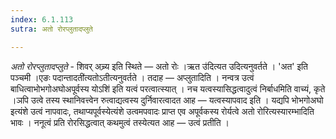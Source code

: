 ```yaml
---
index: 6.1.113
sutra: अतो रोरप्लुतादप्लुते

---
```

_अतो रोरप्लुतादप्लुते_ - शिवर् अच्र्य इति स्थिते — अतो रोः ।ऋत उ॑दित्यत उदित्यनुवर्तते । 'अत' इति पञ्चमी ।एङः पदान्तादती॑त्यतोऽतीत्यनुवर्तते । तदाह — अप्लुतादिति । नन्वत्र उत्वं बाधित्वाभोभगोअघोअपूर्वस्य योऽशि॑ इति यत्वं परत्वात्स्यात् । नच यत्वस्यासिद्धत्वादुत्वं निर्बाधमिति वाच्यं, कृते ।ञपि उत्वे तस्य स्थानिवत्त्वेन रुत्वाद्यत्वस्य दुर्निवारत्वादत आह — यत्वस्यापवाद इति । यद्यपि भोभगोअघो इत्यंशे उत्वं नापवादः, तथाप्यपूर्वस्येत्यंशे उत्वमपवादः प्राप्त एव अपूर्वकस्य रोर्यत्वे अतो रोरित्यस्यारम्भादिति भावः । ननूत्वं प्रति रोरसिद्धत्वात् कथमुत्वं तस्येत्यत आह — उत्वं प्रतीति ।